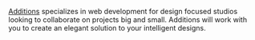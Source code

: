 [Additions](https://additions.digital) specializes in web development for design focused studios looking to collaborate on projects big and small. Additions will work with you to create an elegant solution to your intelligent designs.
